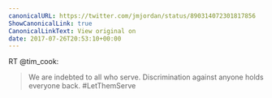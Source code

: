 ```yaml
---
canonicalURL: https://twitter.com/jmjordan/status/890314072301817856
ShowCanonicalLink: true
CanonicalLinkText: View original on
date: 2017-07-26T20:53:10+00:00
---
```

RT @tim_cook:
> We are indebted to all who serve. Discrimination against anyone holds everyone back. #LetThemServe
